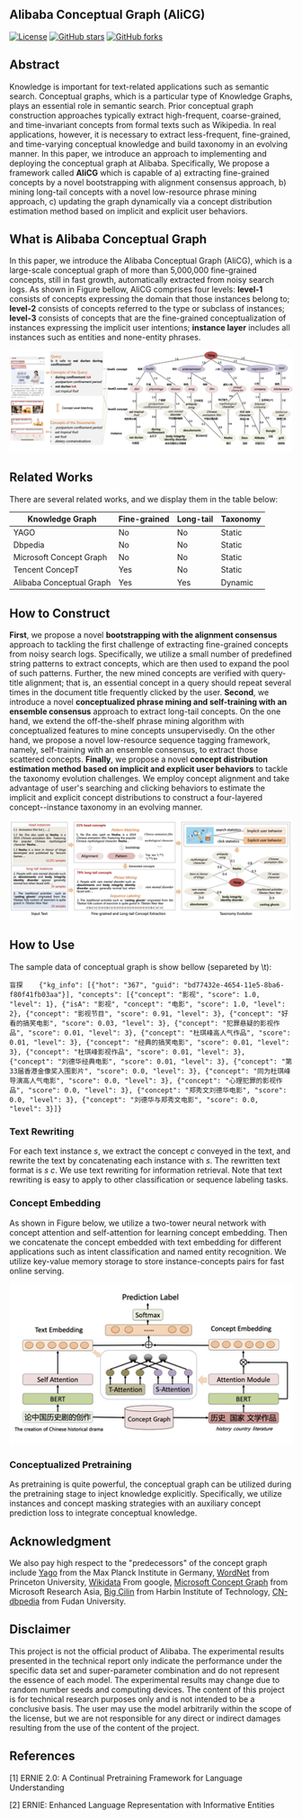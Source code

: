 ## Alibaba  Conceptual Graph (AliCG)

[![License](https://img.shields.io/github/license/alibaba-research/ConceptGraph?style=flat-square)](https://github.com/alibaba-research/ConceptGraph/blob/master/LICENSE)
[![GitHub stars](https://img.shields.io/github/stars/alibaba-research/ConceptGraph?style=flat-square)](https://github.com/alibaba-research/ConceptGraph/stargazers)
[![GitHub forks](https://img.shields.io/github/forks/alibaba-research/ConceptGraph?style=flat-square&color=blueviolet)](https://github.com/alibaba-research/ConceptGraph/network/members)

## Abstract 

Knowledge is important for text-related applications such as semantic search. Conceptual graphs, which is a particular type of Knowledge Graphs, plays an essential role in semantic search. Prior conceptual graph construction approaches typically extract high-frequent, coarse-grained, and time-invariant concepts from formal texts such as Wikipedia. In real applications, however, it is necessary to extract less-frequent, fine-grained, and time-varying conceptual knowledge and build taxonomy in an evolving manner.  In this paper, we introduce an approach to implementing and deploying the conceptual graph at Alibaba. Specifically, We propose a framework called **AliCG** which is capable of a) extracting fine-grained concepts by a novel bootstrapping with alignment consensus approach, b) mining long-tail concepts with a novel low-resource phrase mining approach, c) updating the graph dynamically via a concept distribution estimation method based on implicit and explicit user behaviors.   


## What is Alibaba Conceptual Graph

In this paper, we introduce the Alibaba Conceptual Graph (AliCG), which is a large-scale conceptual graph of more than 5,000,000 fine-grained concepts, still in fast growth, automatically extracted from noisy search logs. As shown in Figure bellow, AliCG comprises four levels: **level-1** consists of concepts expressing the domain that those instances belong to;  **level-2** consists of concepts referred to the type or subclass of instances;  **level-3** consists of concepts that are the fine-grained conceptualization of instances expressing the implicit user intentions;  **instance layer** includes all instances such as entities and none-entity phrases.  

 ![cg](figs/alicg.jpg)

## Related Works 

There are several related works, and we display them in the table below:

| Knowledge Graph    | Fine-grained | Long-tail | Taxonomy |
|  ----  | ----  |----| ----  |
| YAGO | No |No|Static|
| Dbpedia | No |No|Static|
| Microsoft Concept Graph | No |No|Static|
| Tencent ConcepT | Yes |No|Static|
| Alibaba  Conceptual Graph | Yes |Yes|Dynamic|

## How to Construct

**First**, we propose a novel  **bootstrapping with the alignment consensus** approach to tackling the first challenge of extracting fine-grained concepts from noisy search logs. Specifically, we utilize a small number of predefined string patterns to extract concepts, which are then used to expand the pool of such patterns. Further, the new mined concepts are verified with query-title alignment; that is, an essential concept in a query should repeat several times in the document title frequently clicked by the user.  **Second**, we introduce a novel **conceptualized phrase mining and self-training with an ensemble consensus** approach to extract long-tail concepts. On the one hand, we extend the off-the-shelf phrase mining algorithm with conceptualized features to mine concepts unsupervisedly.  On the other hand, we propose a novel low-resource sequence tagging framework, namely, self-training with an ensemble consensus, to extract those scattered concepts.  **Finally**,  we propose a novel **concept distribution estimation method based on implicit and explicit user behaviors** to tackle the taxonomy evolution challenges. We employ concept alignment and take advantage of user's searching and clicking behaviors to estimate the implicit and explicit concept distributions to construct a four-layered concept--instance taxonomy in an evolving manner.  

 ![cg](figs/arc1.jpg)


## How to Use

The sample data of  conceptual graph is show bellow (separeted by \t):

```
盲探    {"kg_info": [{"hot": "367", "guid": "bd77432e-4654-11e5-8ba6-f80f41fb03aa"}], "concepts": [{"concept": "影视", "score": 1.0, "level": 1}, {"isA": "影视", "concept": "电影", "score": 1.0, "level": 2}, {"concept": "影视节目", "score": 0.91, "level": 3}, {"concept": "好看的搞笑电影", "score": 0.03, "level": 3}, {"concept": "犯罪悬疑的影视作品", "score": 0.01, "level": 3}, {"concept": "杜琪峰高人气作品", "score": 0.01, "level": 3}, {"concept": "经典的搞笑电影", "score": 0.01, "level": 3}, {"concept": "杜琪峰影视作品", "score": 0.01, "level": 3}, {"concept": "刘德华经典电影", "score": 0.01, "level": 3}, {"concept": "第33届香港金像奖入围影片", "score": 0.0, "level": 3}, {"concept": "同为杜琪峰导演高人气电影", "score": 0.0, "level": 3}, {"concept": "心理犯罪的影视作品", "score": 0.0, "level": 3}, {"concept": "郑秀文刘德华电影", "score": 0.0, "level": 3}, {"concept": "刘德华与郑秀文电影", "score": 0.0, "level": 3}]}
```


### Text Rewriting

 For each text instance $s$, we extract the concept  $c$ conveyed in the text, and rewrite the text by concatenating each instance with $s$. The rewritten text format is $s$ $c$. We use text rewriting for information retrieval. Note that text rewriting is easy to apply to other classification or sequence labeling tasks. 

### Concept Embedding

 As shown in Figure below, we utilize a two-tower neural network with concept attention and self-attention for learning concept embedding. Then we concatenate the concept embedded with text embedding for different applications such as intent classification and named entity recognition. We utilize key-value memory storage to store instance-concepts pairs for fast online serving. 

 ![cg](figs/concept_embedding.jpg)


### Conceptualized Pretraining

 As pretraining is quite powerful, the conceptual graph can be utilized during the pretraining stage to inject knowledge explicitly.  Specifically, we utilize instances and concept masking strategies with an auxiliary concept prediction loss to integrate conceptual knowledge. 


## Acknowledgment 

We also pay high respect to the "predecessors" of the concept graph include [Yago](https://www.mpi-inf.mpg.de/departments/databases-and-information-systems/research/yago-naga/yago/) from the Max Planck Institute in Germany,  [WordNet](https://wordnet.princeton.edu/) from Princeton University, [Wikidata](https://www.wikidata.org/wiki/Wikidata:Main_Page) From google, [Microsoft Concept Graph](https://concept.research.microsoft.com/)  from Microsoft Research Asia,  [Big Cilin](http://www.bigcilin.com/browser/)  from  Harbin Institute of Technology,  [CN-dbpedia](http://kw.fudan.edu.cn/cndbpedia/intro/)   from Fudan University. 


## Disclaimer

This project is not the official product of Alibaba. The experimental results presented in the technical report only indicate the performance under the specific data set and super-parameter combination and do not represent the essence of each model. The experimental results may change due to random number seeds and computing devices. The content of this project is for technical research purposes only and is not intended to be a conclusive basis. The user may use the model arbitrarily within the scope of the license, but we are not responsible for any direct or indirect damages resulting from the use of the content of the project.

## References

[1] ERNIE 2.0: A Continual Pretraining Framework for Language Understanding

[2] ERNIE: Enhanced Language Representation with Informative Entities
